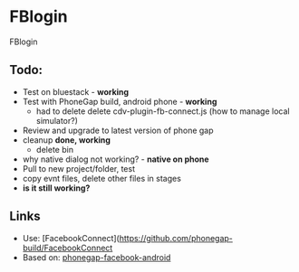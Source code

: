 FBlogin
=======

FBlogin

Todo:
------
* Test on bluestack - **working**
* Test with PhoneGap build, android phone - **working**
	* had to delete delete cdv-plugin-fb-connect.js (how to manage local simulator?)
* Review and upgrade to latest version of phone gap
* cleanup **done, working**
	* delete bin 
* why native dialog not working? - **native on phone**
* Pull to new project/folder, test
* copy evnt files, delete other files in stages
* **is it still working?**

Links
-----
* Use: [FacebookConnect](https://github.com/phonegap-build/FacebookConnect
* Based on: [phonegap-facebook-android](https://github.com/SuhasD/phonegap-facebook-android)
